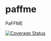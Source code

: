 # paffme

PaFFME

[![Coverage Status](https://coveralls.io/repos/github/paffme/backend/badge.svg?branch=auth)](https://coveralls.io/github/paffme/backend?branch=master)
